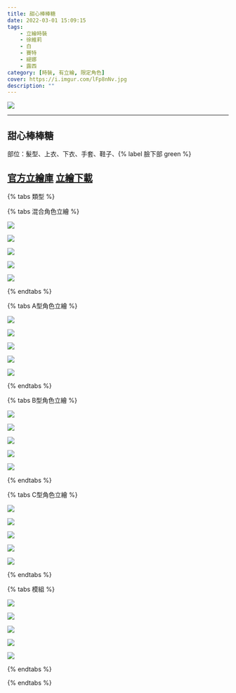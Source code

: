 ```yaml
---
title: 甜心棒棒糖
date: 2022-03-01 15:09:15
tags:
    - 立繪時裝
    - 徐維莉
    - 白
    - 賽特
    - 緹娜
    - 露西
category: [時裝, 有立繪, 限定角色]
cover: https://i.imgur.com/lFp8nNv.jpg
description: ""
---
```


![](https://i.imgur.com/lFp8nNv.jpg)

---
## 甜心棒棒糖


部位：髮型、上衣、下衣、手套、鞋子、{% label 臉下部 green %}

[官方立繪庫](https://closers.nexon.com/Pds/FanSiteKit)
[立繪下載](https://closers.vod.nexoncdn.co.kr/site/fansitekit/Closers_FansiteKit_lollipop_d1bx.zip)
---

{% tabs 類型 %}
<!-- tab 混合立繪-->
{% tabs 混合角色立繪 %}
<!-- tab 徐維莉(Yuri)-->
[![](https://i.imgur.com/DPwxlBeh.jpg)](https://i.imgur.com/DPwxlBe.jpg)
<!-- endtab -->
<!-- tab 緹娜(Tina)-->
[![](https://i.imgur.com/MBXkl2kh.jpg)](https://i.imgur.com/MBXkl2k.jpg)
<!-- endtab -->
<!-- tab 白(Bai)-->
[![](https://i.imgur.com/q2DHY1lh.jpg)](https://i.imgur.com/q2DHY1l.jpg)
<!-- endtab -->
<!-- tab 賽特(Seth)-->
[![](https://i.imgur.com/BXhjvHth.jpg)](https://i.imgur.com/BXhjvHt.jpg)
<!-- endtab -->
<!-- tab 露西(Lucy)-->
[![](https://i.imgur.com/eqV71arh.jpg)](https://i.imgur.com/eqV71ar.jpg)
<!-- endtab -->
{% endtabs %}
<!-- endtab -->

<!-- tab 立繪A型-->
{% tabs A型角色立繪 %}
<!-- tab 徐維莉(Yuri)-->
[![](https://i.imgur.com/M65g4kah.jpg)](https://i.imgur.com/M65g4ka.jpg)
<!-- endtab -->
<!-- tab 緹娜(Tina)-->
[![](https://i.imgur.com/Ov3JpgBh.jpg)](https://i.imgur.com/Ov3JpgB.jpg)
<!-- endtab -->
<!-- tab 白(Bai)-->
[![](https://i.imgur.com/W4UZN8Yh.jpg)](https://i.imgur.com/W4UZN8Y.jpg)
<!-- endtab -->
<!-- tab 賽特(Seth)-->
[![](https://i.imgur.com/ZE4xNrxh.jpg)](https://i.imgur.com/ZE4xNrx.jpg)
<!-- endtab -->
<!-- tab 露西(Lucy)-->
[![](https://i.imgur.com/z7fAkXQh.jpg)](https://i.imgur.com/z7fAkXQ.jpg)
<!-- endtab -->
{% endtabs %}
<!-- endtab -->

<!-- tab 立繪B型-->
{% tabs B型角色立繪 %}
<!-- tab 徐維莉(Yuri)-->
[![](https://i.imgur.com/mNvBp1Qh.jpg)](https://i.imgur.com/mNvBp1Q.jpg)
<!-- endtab -->
<!-- tab 緹娜(Tina)-->
[![](https://i.imgur.com/hwATJUvh.jpg)](https://i.imgur.com/hwATJUv.jpg)
<!-- endtab -->
<!-- tab 白(Bai)-->
[![](https://i.imgur.com/hY2MBQCh.jpg)](https://i.imgur.com/hY2MBQC.jpg)
<!-- endtab -->
<!-- tab 賽特(Seth)-->
[![](https://i.imgur.com/z2d1CQZh.jpg)](https://i.imgur.com/z2d1CQZ.jpg)
<!-- endtab -->
<!-- tab 露西(Lucy)-->
[![](https://i.imgur.com/1yf2ZAhh.jpg)](https://i.imgur.com/1yf2ZAh.jpg)
<!-- endtab -->
{% endtabs %}
<!-- endtab -->

<!-- tab 立繪C型-->
{% tabs C型角色立繪 %}
<!-- tab 徐維莉(Yuri)-->
[![](https://i.imgur.com/4kFewsAh.jpg)](https://i.imgur.com/4kFewsA.jpg)
<!-- endtab -->
<!-- tab 緹娜(Tina)-->
[![](https://i.imgur.com/jGmtTMLh.jpg)](https://i.imgur.com/jGmtTML.jpg)
<!-- endtab -->
<!-- tab 白(Bai)-->
[![](https://i.imgur.com/9W2teT8h.jpg)](https://i.imgur.com/9W2teT8.jpg)
<!-- endtab -->
<!-- tab 賽特(Seth)-->
[![](https://i.imgur.com/z08nij3h.jpg)](https://i.imgur.com/z08nij3.jpg)
<!-- endtab -->
<!-- tab 露西(Lucy)-->
[![](https://i.imgur.com/4eBj6sFh.jpg)](https://i.imgur.com/4eBj6sF.jpg)
<!-- endtab -->
{% endtabs %}
<!-- endtab -->

<!-- tab 模組-->
{% tabs 模組 %}
<!-- tab 徐維莉(Yuri)-->
[![](https://i.imgur.com/5DugEqBl.png)](https://i.imgur.com/5DugEqB.png)
<!-- endtab -->
<!-- tab 緹娜(Tina)-->
[![](https://i.imgur.com/E1evIkEl.png)](https://i.imgur.com/E1evIkE.png)
<!-- endtab -->
<!-- tab 白(Bai)-->
[![](https://i.imgur.com/mQC9Wk2l.png)](https://i.imgur.com/mQC9Wk2.png)
<!-- endtab -->
<!-- tab 賽特(Seth)-->
[![](https://i.imgur.com/oLL8B8Rl.png)](https://i.imgur.com/oLL8B8R.png)
<!-- endtab -->
<!-- tab 露西(Lucy)-->
[![](https://i.imgur.com/cPopCG3l.png)](https://i.imgur.com/cPopCG3.png)
<!-- endtab -->
{% endtabs %}
<!-- endtab -->

{% endtabs %}